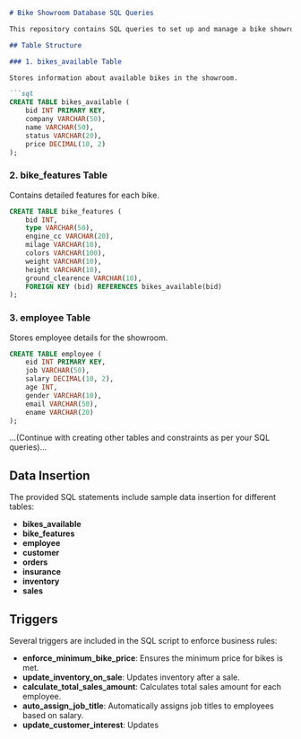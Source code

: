 ```markdown
# Bike Showroom Database SQL Queries

This repository contains SQL queries to set up and manage a bike showroom database. The database schema includes tables for bikes available, bike features, employees, customers, orders, insurance, inventory, sales, and triggers for enforcing business rules.

## Table Structure

### 1. bikes_available Table

Stores information about available bikes in the showroom.

```sql
CREATE TABLE bikes_available (
    bid INT PRIMARY KEY,
    company VARCHAR(50),
    name VARCHAR(50),
    status VARCHAR(20),
    price DECIMAL(10, 2)
);
```

### 2. bike_features Table

Contains detailed features for each bike.

```sql
CREATE TABLE bike_features (
    bid INT,
    type VARCHAR(50),
    engine_cc VARCHAR(20),
    milage VARCHAR(10),
    colors VARCHAR(100),
    weight VARCHAR(10),
    height VARCHAR(10),
    ground_clearence VARCHAR(10),
    FOREIGN KEY (bid) REFERENCES bikes_available(bid)
);
```

### 3. employee Table

Stores employee details for the showroom.

```sql
CREATE TABLE employee (
    eid INT PRIMARY KEY,
    job VARCHAR(50),
    salary DECIMAL(10, 2),
    age INT,
    gender VARCHAR(10),
    email VARCHAR(50),
    ename VARCHAR(20)
);
```

...(Continue with creating other tables and constraints as per your SQL queries)...

## Data Insertion

The provided SQL statements include sample data insertion for different tables:

- **bikes_available**
- **bike_features**
- **employee**
- **customer**
- **orders**
- **insurance**
- **inventory**
- **sales**

## Triggers

Several triggers are included in the SQL script to enforce business rules:

- **enforce_minimum_bike_price**: Ensures the minimum price for bikes is met.
- **update_inventory_on_sale**: Updates inventory after a sale.
- **calculate_total_sales_amount**: Calculates total sales amount for each employee.
- **auto_assign_job_title**: Automatically assigns job titles to employees based on salary.
- **update_customer_interest**: Updates
